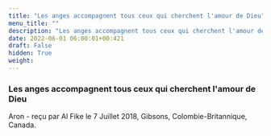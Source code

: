 ```yaml
---
title: "Les anges accompagnent tous ceux qui cherchent l'amour de Dieu"
menu_title: ""
description: "Les anges accompagnent tous ceux qui cherchent l'amour de Dieu"
date: 2022-06-01 06:00:01+00:421
draft: False
hidden: True
weight:
---
```

### Les anges accompagnent tous ceux qui cherchent l'amour de Dieu

Aron - reçu par Al Fike le 7 Juillet 2018, Gibsons, Colombie-Britannique, Canada.



